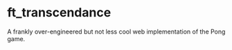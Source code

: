 # ft_transcendance

A frankly over-engineered but not less cool web implementation of the Pong game.
